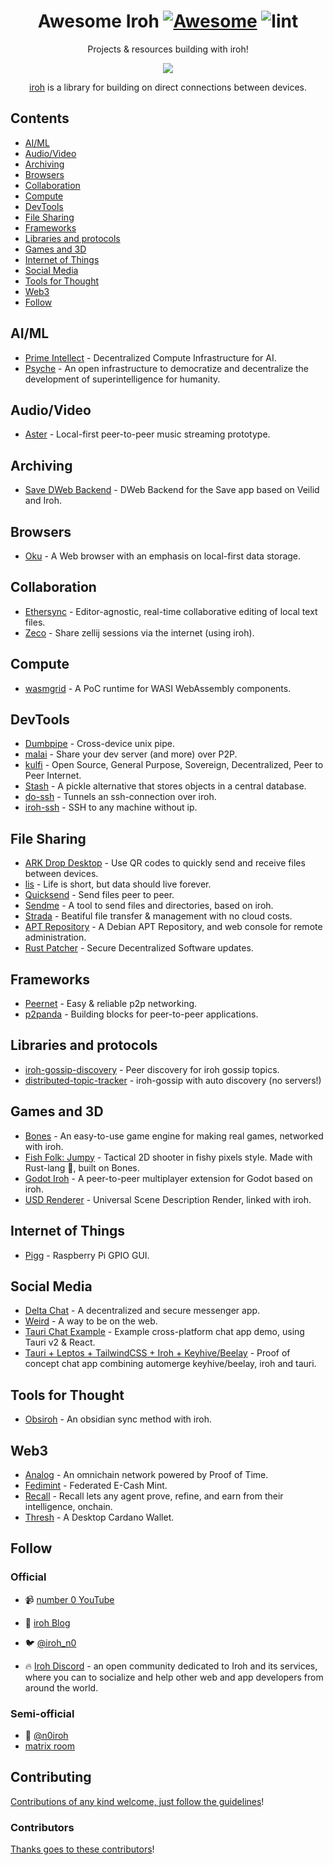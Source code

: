 <div align="center">

<!-- title -->

<!--lint ignore no-dead-urls-->

# Awesome Iroh [![Awesome](https://awesome.re/badge.svg)](https://awesome.re) ![lint](https://github.com/n0-computer/awesome-iroh/actions/workflows/lint.yaml/badge.svg)

<!-- subtitle -->

Projects & resources building with iroh!

<!-- image -->

<a href="" target="https://iroh.computer/docs" rel="noopener noreferrer">
  <img src="./.img/banner.png" />
</a>

<!-- description -->
[iroh](https://iroh.computer) is a library for building on direct connections between devices.

</div>

<!-- TOC -->

## Contents

- [AI/ML](#aiml)
- [Audio/Video](#audiovideo)
- [Archiving](#archiving)
- [Browsers](#browsers)
- [Collaboration](#collaboration)
- [Compute](#compute)
- [DevTools](#devtools)
- [File Sharing](#file-sharing)
- [Frameworks](#frameworks)
- [Libraries and protocols](#libraries-and-protocols)
- [Games and 3D](#games-and-3d)
- [Internet of Things](#internet-of-things)
- [Social Media](#social-media)
- [Tools for Thought](#tools-for-thought)
- [Web3](#web3)
- [Follow](#follow)

<!-- CONTENT -->

## AI/ML

- [Prime Intellect](https://github.com/PrimeIntellect-ai/protocol) - Decentralized Compute Infrastructure for AI.
- [Psyche](https://github.com/PsycheFoundation/psyche/) - An open infrastructure to democratize and decentralize the development of superintelligence for humanity.

## Audio/Video

- [Aster](https://github.com/hazelmeow/aster) - Local-first peer-to-peer music streaming prototype.

## Archiving

- [Save DWeb Backend](https://github.com/OpenArchive/save-dweb-backend) - DWeb Backend for the Save app based on Veilid and Iroh.

## Browsers

- [Oku](https://okubrowser.github.io/) - A Web browser with an emphasis on local-first data storage.

## Collaboration

- [Ethersync](https://github.com/ethersync/ethersync) - Editor-agnostic, real-time collaborative editing of local text files.
- [Zeco](https://github.com/julianbuettner/zeco) - Share zellij sessions via the internet (using iroh).

## Compute

- [wasmgrid](https://github.com/credibil-grid/wasmgrid) - A PoC runtime for WASI WebAssembly components.

## DevTools

- [Dumbpipe](https://github.com/n0-computer/dumbpipe) - Cross-device unix pipe.
- [malai](https://malai.sh) - Share your dev server (and more) over P2P.
- [kulfi](https://github.com/fastn-stack/kulfi/) - Open Source, General Purpose, Sovereign, Decentralized, Peer to Peer Internet.
- [Stash](https://github.com/gertjanvanzwieten/stash) - A pickle alternative that stores objects in a central database.
- [do-ssh](https://github.com/doEggi/do-ssh) - Tunnels an ssh-connection over iroh.
- [iroh-ssh](https://github.com/rustonbsd/iroh-ssh) - SSH to any machine without ip.

## File Sharing

- [ARK Drop Desktop](https://github.com/ARK-Builders/ARK-Drop-Desktop) - Use QR codes to quickly send and receive files between devices.
- [lis](https://github.com/riffcc/lis) - Life is short, but data should live forever.
- [Quicksend](https://github.com/israelyago/QuickSend) - Send files peer to peer.
- [Sendme](https://github.com/n0-computer/sendme) - A tool to send files and directories, based on iroh.
- [Strada](https://strada.tech) - Beatiful file transfer & management with no cloud costs.
- [APT Repository](https://gitlab.com/megalithic-llc/apt-repository) - A Debian APT Repository, and web console for remote administration.
- [Rust Patcher](https://github.com/rustonbsd/rustpatcher) - Secure Decentralized Software updates.

## Frameworks

- [Peernet](https://github.com/dvc94ch/peernet) - Easy & reliable p2p networking.
- [p2panda](https://github.com/p2panda/p2panda) - Building blocks for peer-to-peer applications.

## Libraries and protocols

- [iroh-gossip-discovery](https://github.com/therishidesai/iroh-gossip-discovery) - Peer discovery for iroh gossip topics.
- [distributed-topic-tracker](https://github.com/rustonbsd/distributed-topic-tracker) - iroh-gossip with auto discovery (no servers!)

## Games and 3D

- [Bones](https://github.com/fishfolk/bones) - An easy-to-use game engine for making real games, networked with iroh.
- [Fish Folk: Jumpy](https://github.com/fishfolk/jumpy) - Tactical 2D shooter in fishy pixels style. Made with Rust-lang 🦀, built on Bones.
- [Godot Iroh](https://github.com/tipragot/godot-iroh) - A peer-to-peer multiplayer extension for Godot based on iroh.
- [USD Renderer](https://github.com/expenses/usd-render) - Universal Scene Description Render, linked with iroh.

## Internet of Things

- [Pigg](https://github.com/andrewdavidmackenzie/pigg) - Raspberry Pi GPIO GUI.

## Social Media

- [Delta Chat](https://delta.chat) - A decentralized and secure messenger app.
- [Weird](https://weird.one/) - A way to be on the web.
- [Tauri Chat Example](https://github.com/jamessizeland/peer-to-peer) - Example cross-platform chat app demo, using Tauri v2 & React.
- [Tauri + Leptos + TailwindCSS + Iroh + Keyhive/Beelay](https://github.com/Zyell/beelay-iroh-chat) - Proof of concept chat app combining automerge keyhive/beelay, iroh and tauri.

## Tools for Thought

- [Obsiroh](https://github.com/DrHongos/obsiroh) - An obsidian sync method with iroh.

## Web3

- [Analog](https://github.com/Analog-Labs/timechain) - An omnichain network powered by Proof of Time.
- [Fedimint](https://github.com/fedimint/fedimint) - Federated E-Cash Mint.
- [Recall](https://github.com/recallnet/ipc) - Recall lets any agent prove, refine, and earn from their intelligence, onchain.
- [Thresh](https://github.com/rodrigomd94/Thresh) - A Desktop Cardano Wallet.

<!-- END CONTENT -->

## Follow

### Official
- 📹 [number 0 YouTube](https://www.youtube.com/@n0computer)
- 📝 [iroh Blog](https://iroh.computer/blog)
- 🐦 [@iroh_n0](https://twitter.com/iroh_n0)

- :fire: [Iroh Discord](https://iroh.computer/discord) - an open community dedicated to Iroh and its services, where you can to socialize and help other web and app developers from around the world.

### Semi-official

-  [@n0iroh](https://mastodon.social/@n0iroh)
- [matrix room](https://matrix.to/#/!KRxGKHTZtCEENtOPRH:matrix.org?via=matrix.org&via=codelutin.com&via=mauve.moe)

## Contributing

[Contributions of any kind welcome, just follow the guidelines](contributing.md)!

### Contributors

[Thanks goes to these contributors](https://github.com/n0-computer/awesome-iroh/graphs/contributors)!
